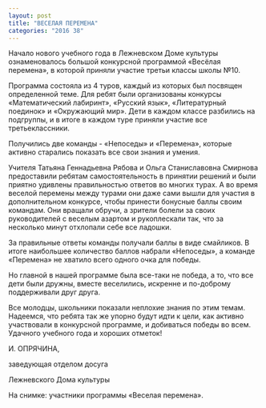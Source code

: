 ```yaml
---
layout: post
title: "ВЕСЕЛАЯ ПЕРЕМЕНА"
categories: "2016 38"
---
```


Начало нового учебного года в Лежневском Доме культуры ознаменовалось большой конкурсной программой «Весёлая перемена», в которой приняли участие третьи классы школы №10.

Программа состояла из 4 туров, каждый из которых был посвящен определенной теме. Для ребят были организованы конкурсы «Математический лабиринт», «Русский язык», «Литературный поединок» и «Окружающий мир». Дети в каждом классе разбились на подгруппы, и в итоге в каждом туре приняли участие все третьеклассники.

Получились две команды - «Непоседы» и «Перемена», которые активно старались показать все свои знания и умения.

Учителя Татьяна Геннадьевна Рябова и Ольга Станиславовна Смирнова предоставили ребятам самостоятельность в принятии решений и были приятно удивлены правильностью ответов во многих турах. А во время веселой перемены между турами они даже сами вышли для участия в дополнительном конкурсе, чтобы принести бонусные баллы своим командам. Они вращали обручи, а зрители болели за своих руководителей с веселым азартом и рукоплескали так, что за несколько минут отхлопали себе все ладошки.

За правильные ответы команды получали баллы в виде смайликов. В итоге наибольшее количество баллов набрали «Непоседы», а команде «Перемена» не хватило всего одного очка для победы.

Но главной в нашей программе была все-таки не победа, а то, что все дети были дружны, вместе веселились, искренне и по-доброму поддерживали друг друга.

Все молодцы, школьники показали неплохие знания по этим темам. Надеемся, что ребята так же упорно будут идти к цели, как активно участвовали в конкурсной программе, и добиваться победы во всем. Удачного учебного года и хороших отметок!

И. ОПРЯЧИНА,

заведующая отделом досуга

Лежневского Дома культуры

На снимке: участники программы «Веселая перемена».



